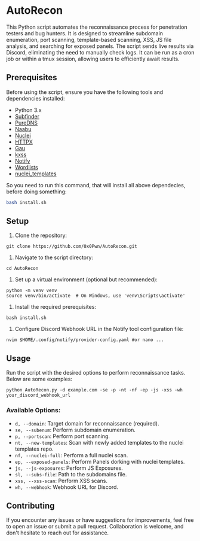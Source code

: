 # AutoRecon

This Python script automates the reconnaissance process 
for penetration testers and bug hunters. It is designed to streamline 
subdomain enumeration, port scanning, template-based scanning, XSS, JS 
file analysis, and searching for exposed panels. The script sends live 
results via Discord, eliminating the need to manually check logs. It can
 be run as a cron job or within a tmux session, allowing users to 
efficiently await results.

## 

## Prerequisites

Before using the script, ensure you have the following tools and dependencies installed:

- Python 3.x
- [Subfinder](https://github.com/projectdiscovery/subfinder)
- [PureDNS](https://github.com/d3mondev/puredns)
- [Naabu](https://github.com/projectdiscovery/naabu)
- [Nuclei](https://github.com/projectdiscovery/nuclei)
- [HTTPX](https://github.com/projectdiscovery/httpx)
- [Gau](https://github.com/lc/gau)
- [kxss](https://github.com/tomnomnom/hacks/tree/main/kxss)
- [Notify](https://github.com/projectdiscovery/notify)
- [Wordlists](https://github.com/0x0Pwn/Wordlists)
- [nuclei_templates](https://github.com/0x0Pwn/nuclei_templates)

So you need to run this command, that will install all above dependecies, before doing something:

```bash
bash install.sh
```

## Setup

1. Clone the repository:

```
git clone https://github.com/0x0Pwn/AutoRecon.git
```

1. Navigate to the script directory:

```
cd AutoRecon
```

1. Set up a virtual environment (optional but recommended):

```
python -m venv venv
source venv/bin/activate  # On Windows, use 'venv\Scripts\activate'
```

1. Install the required prerequisites:

```
bash install.sh
```

1. Configure Discord Webhook URL in the Notify tool configuration file:

```
nvim $HOME/.config/notify/provider-config.yaml #or nano ...
```

## Usage

Run the script with the desired options to perform reconnaissance tasks. Below are some examples:

```
python AutoRecon.py -d example.com -se -p -nt -nf -ep -js -xss -wh your_discord_webhook_url
```

### 

### Available Options:

- `d, --domain`: Target domain for reconnaissance (required).
- `se, --subenum`: Perform subdomain enumeration.
- `p, --portscan`: Perform port scanning.
- `nt, --new-templates`: Scan with newly added templates to the nuclei templates repo.
- `nf, --nuclei-full`: Perform a full nuclei scan.
- `ep, --exposed-panels`: Perform Panels dorking with nuclei templates.
- `js, --js-exposures`: Perform JS Exposures.
- `sl, --subs-file`: Path to the subdomains file.
- `xss, --xss-scan`: Perform XSS scans.
- `wh, --webhook`: Webhook URL for Discord.

## Contributing

If you encounter any issues or have suggestions for 
improvements, feel free to open an issue or submit a pull request. 
Collaboration is welcome, and don't hesitate to reach out for 
assistance.
